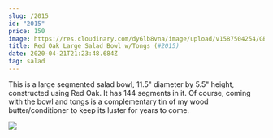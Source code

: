 ```yaml
---
slug: /2015
id: "2015"
price: 150
image: https://res.cloudinary.com/dy6lb8vna/image/upload/v1587504254/GB%20Bowlworks%20Gallery/2015a.jpg
title: Red Oak Large Salad Bowl w/Tongs (#2015)
date: 2020-04-21T21:23:48.684Z
tag: salad
---
```

This is a large segmented salad bowl, 11.5" diameter by 5.5" height, constructed using Red Oak.  It has 144 segments in it.  Of course, coming with the bowl and tongs is a complementary tin of my wood butter/conditioner to keep its luster for years to come.

![](https://res.cloudinary.com/dy6lb8vna/image/upload/v1587504366/GB%20Bowlworks%20Gallery/2015b.jpg)